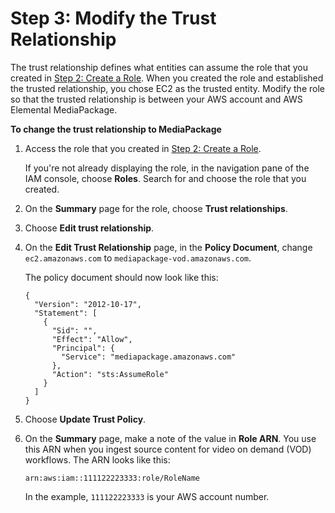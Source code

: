 # Step 3: Modify the Trust Relationship<a name="setting-up-create-trust-rel-trust"></a>

The trust relationship defines what entities can assume the role that you created in [Step 2: Create a Role](setting-up-create-trust-rel-role.md)\. When you created the role and established the trusted relationship, you chose EC2 as the trusted entity\. Modify the role so that the trusted relationship is between your AWS account and AWS Elemental MediaPackage\.

**To change the trust relationship to MediaPackage**

1. Access the role that you created in [Step 2: Create a Role](setting-up-create-trust-rel-role.md)\. 

   If you're not already displaying the role, in the navigation pane of the IAM console, choose **Roles**\. Search for and choose the role that you created\.

1. On the **Summary** page for the role, choose **Trust relationships**\.

1. Choose **Edit trust relationship**\.

1. On the **Edit Trust Relationship** page, in the **Policy Document**, change `ec2.amazonaws.com` to `mediapackage-vod.amazonaws.com`\. 

   The policy document should now look like this: 

   ```
   {
     "Version": "2012-10-17",
     "Statement": [
       {
         "Sid": "",
         "Effect": "Allow",
         "Principal": {
           "Service": "mediapackage.amazonaws.com"
         },
         "Action": "sts:AssumeRole"
       }
     ]
   }
   ```

1. Choose **Update Trust Policy**\.

1. On the **Summary** page, make a note of the value in **Role ARN**\. You use this ARN when you ingest source content for video on demand \(VOD\) workflows\. The ARN looks like this:

   `arn:aws:iam::111122223333:role/RoleName`

   In the example, `111122223333` is your AWS account number\. 